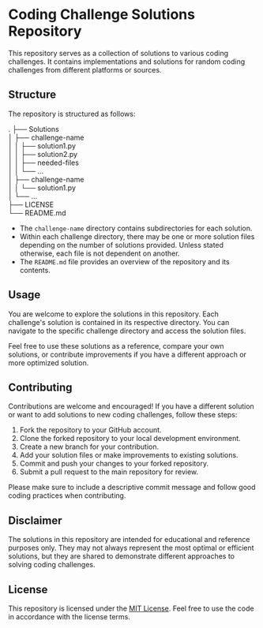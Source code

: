 # Coding Challenge Solutions Repository

This repository serves as a collection of solutions to various coding challenges. It contains implementations and solutions for random coding challenges from different platforms or sources.

## Structure

The repository is structured as follows:

.
├── Solutions  
│ ├── challenge-name  
│ │ ├── solution1.py  
│ │ ├── solution2.py  
│ │ ├── needed-files  
│ │ └── ...  
│ ├── challenge-name  
│ │ └── solution1.py  
│ └── ...  
├── LICENSE  
└── README.md  


- The `challenge-name` directory contains subdirectories for each solution.
- Within each challenge directory, there may be one or more solution files depending on the number of solutions provided. Unless stated otherwise, each file is not dependent on another.
- The `README.md` file provides an overview of the repository and its contents.

## Usage

You are welcome to explore the solutions in this repository. Each challenge's solution is contained in its respective directory. You can navigate to the specific challenge directory and access the solution files.

Feel free to use these solutions as a reference, compare your own solutions, or contribute improvements if you have a different approach or more optimized solution.

## Contributing

Contributions are welcome and encouraged! If you have a different solution or want to add solutions to new coding challenges, follow these steps:

1. Fork the repository to your GitHub account.
2. Clone the forked repository to your local development environment.
3. Create a new branch for your contribution.
4. Add your solution files or make improvements to existing solutions.
5. Commit and push your changes to your forked repository.
6. Submit a pull request to the main repository for review.

Please make sure to include a descriptive commit message and follow good coding practices when contributing.

## Disclaimer

The solutions in this repository are intended for educational and reference purposes only. They may not always represent the most optimal or efficient solutions, but they are shared to demonstrate different approaches to solving coding challenges.

## License

This repository is licensed under the [MIT License](https://github.com/emmanueldev247/SolveSphere/blob/main/LICENSE). Feel free to use the code in accordance with the license terms.
